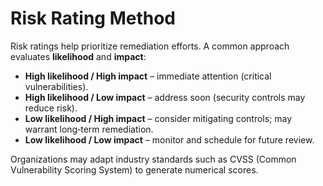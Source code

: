 # Risk Rating Method

Risk ratings help prioritize remediation efforts.  A common approach evaluates **likelihood** and **impact**:

- **High likelihood / High impact** – immediate attention (critical vulnerabilities).  
- **High likelihood / Low impact** – address soon (security controls may reduce risk).  
- **Low likelihood / High impact** – consider mitigating controls; may warrant long‑term remediation.  
- **Low likelihood / Low impact** – monitor and schedule for future review.

Organizations may adapt industry standards such as CVSS (Common Vulnerability Scoring System) to generate numerical scores.
